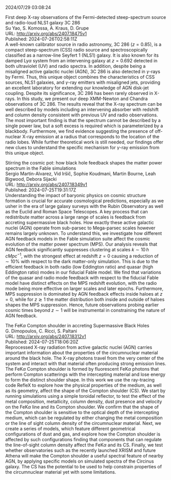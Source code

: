2024/07/29 03:08:24  

First deep X-ray observations of the Fermi-detected steep-spectrum
  source and radio-loud NLS1 galaxy 3C 286  
Su Yao, S. Komossa, A. Kraus, D. Grupe  
URL: http://arxiv.org/abs/2407.18475v1  
Published: 2024-07-26T02:58:11Z  
  A well-known calibrator source in radio astronomy, 3C 286 ($z=0.85$), is a compact steep-spectrum (CSS) radio source and spectroscopically classified as a narrow-line Seyfert 1 (NLS1) galaxy. It is also known for its damped Ly$\alpha$ system from an intervening galaxy at $z=0.692$ detected in both ultraviolet (UV) and radio spectra. In addition, despite being a misaligned active galactic nuclei (AGN), 3C 286 is also detected in $\gamma$-rays by Fermi. Thus, this unique object combines the characteristics of CSS sources, NLS1 galaxies, and $\gamma$-ray emitters with misaligned jets, providing an excellent laboratory for extending our knowledge of AGN disk-jet coupling. Despite its significance, 3C 286 has been rarely observed in X-rays. In this study, we present our deep XMM-Newton and Chandra observations of 3C 286. The results reveal that the X-ray spectrum can be well described by models including an intervening absorber with redshift and column density consistent with previous UV and radio observations. The most important finding is that the spectrum cannot be described by a single power law, but a soft excess is required which is parameterized by a blackbody. Furthermore, we find evidence suggesting the presence of off-nuclear X-ray emission at a radius that corresponds to the location of the radio lobes. While further theoretical work is still needed, our findings offer new clues to understand the specific mechanism for $\gamma$-ray emission from this unique object.   

Stirring the cosmic pot: how black hole feedback shapes the matter power
  spectrum in the Fable simulations  
Sergio Martin-Alvarez, Vid Iršič, Sophie Koudmani, Martin Bourne, Leah Bigwood, Debora Sijacki  
URL: http://arxiv.org/abs/2407.18349v1  
Published: 2024-07-25T19:31:17Z  
  Understanding the impact of baryonic physics on cosmic structure formation is crucial for accurate cosmological predictions, especially as we usher in the era of large galaxy surveys with the Rubin Observatory as well as the Euclid and Roman Space Telescopes. A key process that can redistribute matter across a large range of scales is feedback from accreting supermassive black holes. How exactly these active galactic nuclei (AGN) operate from sub-parsec to Mega-parsec scales however remains largely unknown. To understand this, we investigate how different AGN feedback models in the Fable simulation suite affect the cosmic evolution of the matter power spectrum (MPS).   Our analysis reveals that AGN feedback significantly suppresses clustering at scales $k \sim 10\,h\,cMpc^{-1}$, with the strongest effect at redshift $z = 0$ causing a reduction of $\sim 10\%$ with respect to the dark matter-only simulation. This is due to the efficient feedback in both radio (low Eddington ratio) and quasar (high Eddington ratio) modes in our fiducial Fable model. We find that variations of the quasar and radio mode feedback with respect to the fiducial Fable model have distinct effects on the MPS redshift evolution, with the radio mode being more effective on larger scales and later epochs. Furthermore, MPS suppression is dominated by AGN feedback effects inside haloes at $z = 0$, while for $z \gtrsim 1$ the matter distribution both inside and outside of haloes shapes the MPS suppression. Hence, future observations probing earlier cosmic times beyond $z \sim 1$ will be instrumental in constraining the nature of AGN feedback.   

The FeK$α$ Compton shoulder in accreting Supermassive Black Holes  
G. Dimopoulos, C. Ricci, S. Paltani  
URL: http://arxiv.org/abs/2407.18312v1  
Published: 2024-07-25T18:06:20Z  
  Reprocessed X-ray radiation from active galactic nuclei (AGN) carries important information about the properties of the circumnuclear material around the black hole. The X-ray photons travel from the very center of the system and interact with that material often producing strong emission lines. The FeK$\alpha$ Compton shoulder is formed by fluorescent FeK$\alpha$ photons that perform Compton scatterings with the intercepting material and lose energy to form the distinct shoulder shape. In this work we use the ray-tracing code RefleX to explore how the physical properties of the medium, as well as its geometry, affect the shape of the Compton shoulder (CS). We start by running simulations using a simple toroidal reflector, to test the effect of the metal composition, metallicity, column density, dust presence and velocity on the FeK$\alpha$ line and its Compton shoulder. We confirm that the shape of the Compton shoulder is sensitive to the optical depth of the intercepting medium, which can be regulated by either changing the metal composition or the line of sight column density of the circumnuclear material. Next, we create a series of models, which feature different geometrical configurations of dust and gas, and explore how the Compton shoulder is affected by such configurations finding that components that can regulate the line-of-sight column density affect the FeK$\alpha$ and its CS. Finally, we test whether observatories such as the recently launched XRISM and future Athena will make the Compton shoulder a useful spectral feature of nearby AGN, by applying specific models on simulated spectra of the Circinus galaxy. The CS has the potential to be used to help constrain properties of the circumnuclear material yet with some limitations.   

